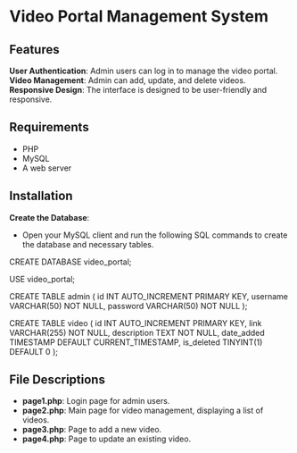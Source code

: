 # Video Portal Management System

## Features
**User Authentication**: Admin users can log in to manage the video portal.
**Video Management**: Admin can add, update, and delete videos.
**Responsive Design**: The interface is designed to be user-friendly and responsive.

## Requirements
- PHP
- MySQL
- A web server

## Installation
**Create the Database**:
- Open your MySQL client and run the following SQL commands to create the database and necessary tables.
  
CREATE DATABASE video_portal;

USE video_portal;

CREATE TABLE admin (
    id INT AUTO_INCREMENT PRIMARY KEY,
    username VARCHAR(50) NOT NULL,
    password VARCHAR(50) NOT NULL
);

CREATE TABLE video (
    id INT AUTO_INCREMENT PRIMARY KEY,
    link VARCHAR(255) NOT NULL,
    description TEXT NOT NULL,
    date_added TIMESTAMP DEFAULT CURRENT_TIMESTAMP,
    is_deleted TINYINT(1) DEFAULT 0
);

## File Descriptions
- **page1.php**: Login page for admin users.
- **page2.php**: Main page for video management, displaying a list of videos.
- **page3.php**: Page to add a new video.
- **page4.php**: Page to update an existing video.
